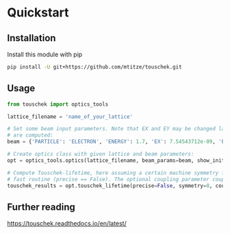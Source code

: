 # Quickstart

## Installation

Install this module with pip

```sh
pip install -U git+https://github.com/mtitze/touschek.git
```

## Usage

```python
from touschek import optics_tools

lattice_filename = 'name_of_your_lattice'

# Set some beam input parameters. Note that EX and EY may be changed later, when the natural parameters
# are computed:
beam = {'PARTICLE': 'ELECTRON', 'ENERGY': 1.7, 'EX': 7.54543712e-09, 'EY': 1.2e-10, 'NPART': 5000000000.0, 'SIGE': 0.00069541, 'SIGT': 0.0029196, 'radiate': True}

# Create optics class with given lattice and beam parameters:
opt = optics_tools.optics(lattice_filename, beam_params=beam, show_init=False, verbose=True)

# Compute Touschek-lifetime, here assuming a certain machine symmetry for speed increase and using
# fast routine (precise == False). The optional coupling parameter coupling_y can be used to enlarge EY by coupling_y*EX:
touschek_results = opt.touschek_lifetime(precise=False, symmetry=8, coupling_y=0.02)
```

## Further reading

https://touschek.readthedocs.io/en/latest/

